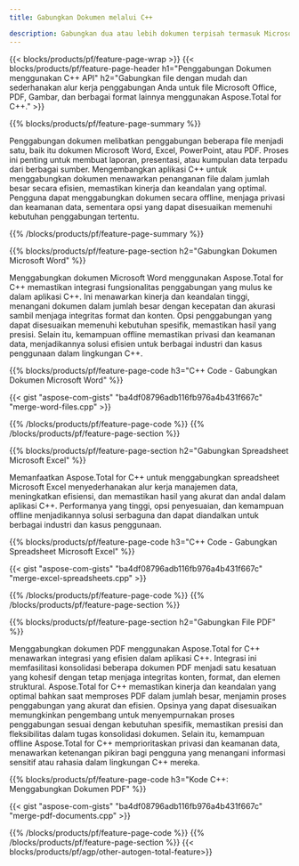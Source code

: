 ```yaml
---
title: Gabungkan Dokumen melalui C++ 

description: Gabungkan dua atau lebih dokumen terpisah termasuk Microsoft Word, Excel, PowerPoint, PDF, dan Gambar melalui aplikasi C++ Anda. Uji hasil penggabungan secara online melalui aplikasi.
---
```


{{< blocks/products/pf/feature-page-wrap >}}
{{< blocks/products/pf/feature-page-header h1="Penggabungan Dokumen menggunakan C++ API" h2="Gabungkan file dengan mudah dan sederhanakan alur kerja penggabungan Anda untuk file Microsoft Office, PDF, Gambar, dan berbagai format lainnya menggunakan Aspose.Total for C++." >}}

{{% blocks/products/pf/feature-page-summary %}}

Penggabungan dokumen melibatkan penggabungan beberapa file menjadi satu, baik itu dokumen Microsoft Word, Excel, PowerPoint, atau PDF. Proses ini penting untuk membuat laporan, presentasi, atau kumpulan data terpadu dari berbagai sumber. Mengembangkan aplikasi C++ untuk menggabungkan dokumen menawarkan penanganan file dalam jumlah besar secara efisien, memastikan kinerja dan keandalan yang optimal. Pengguna dapat menggabungkan dokumen secara offline, menjaga privasi dan keamanan data, sementara opsi yang dapat disesuaikan memenuhi kebutuhan penggabungan tertentu. 

{{% /blocks/products/pf/feature-page-summary  %}}

{{% blocks/products/pf/feature-page-section  h2="Gabungkan Dokumen Microsoft Word" %}}

Menggabungkan dokumen Microsoft Word menggunakan Aspose.Total for C++ memastikan integrasi fungsionalitas penggabungan yang mulus ke dalam aplikasi C++. Ini menawarkan kinerja dan keandalan tinggi, menangani dokumen dalam jumlah besar dengan kecepatan dan akurasi sambil menjaga integritas format dan konten. Opsi penggabungan yang dapat disesuaikan memenuhi kebutuhan spesifik, memastikan hasil yang presisi. Selain itu, kemampuan offline memastikan privasi dan keamanan data, menjadikannya solusi efisien untuk berbagai industri dan kasus penggunaan dalam lingkungan C++.


{{% blocks/products/pf/feature-page-code h3="C++ Code - Gabungkan Dokumen Microsoft Word" %}}

{{< gist "aspose-com-gists" "ba4df08796adb116fb976a4b431f667c" "merge-word-files.cpp" >}}

{{% /blocks/products/pf/feature-page-code  %}}
{{% /blocks/products/pf/feature-page-section %}}

{{% blocks/products/pf/feature-page-section  h2="Gabungkan Spreadsheet Microsoft Excel" %}}

Memanfaatkan Aspose.Total for C++ untuk menggabungkan spreadsheet Microsoft Excel menyederhanakan alur kerja manajemen data, meningkatkan efisiensi, dan memastikan hasil yang akurat dan andal dalam aplikasi C++. Performanya yang tinggi, opsi penyesuaian, dan kemampuan offline menjadikannya solusi serbaguna dan dapat diandalkan untuk berbagai industri dan kasus penggunaan.


{{% blocks/products/pf/feature-page-code h3="C++ Code - Gabungkan Spreadsheet Microsoft Excel" %}}

{{< gist "aspose-com-gists" "ba4df08796adb116fb976a4b431f667c" "merge-excel-spreadsheets.cpp" >}}

{{% /blocks/products/pf/feature-page-code  %}}
{{% /blocks/products/pf/feature-page-section %}}


{{% blocks/products/pf/feature-page-section  h2="Gabungkan File PDF" %}}

Menggabungkan dokumen PDF menggunakan Aspose.Total for C++ menawarkan integrasi yang efisien dalam aplikasi C++. Integrasi ini memfasilitasi konsolidasi beberapa dokumen PDF menjadi satu kesatuan yang kohesif dengan tetap menjaga integritas konten, format, dan elemen struktural. Aspose.Total for C++ memastikan kinerja dan keandalan yang optimal bahkan saat memproses PDF dalam jumlah besar, menjamin proses penggabungan yang akurat dan efisien. Opsinya yang dapat disesuaikan memungkinkan pengembang untuk menyempurnakan proses penggabungan sesuai dengan kebutuhan spesifik, memastikan presisi dan fleksibilitas dalam tugas konsolidasi dokumen. Selain itu, kemampuan offline Aspose.Total for C++ memprioritaskan privasi dan keamanan data, menawarkan ketenangan pikiran bagi pengguna yang menangani informasi sensitif atau rahasia dalam lingkungan C++ mereka.

{{% blocks/products/pf/feature-page-code h3="Kode C++: Menggabungkan Dokumen PDF" %}}

{{< gist "aspose-com-gists" "ba4df08796adb116fb976a4b431f667c" "merge-pdf-documents.cpp" >}}

{{% /blocks/products/pf/feature-page-code  %}}
{{% /blocks/products/pf/feature-page-section %}}
{{< blocks/products/pf/agp/other-autogen-total-feature>}}